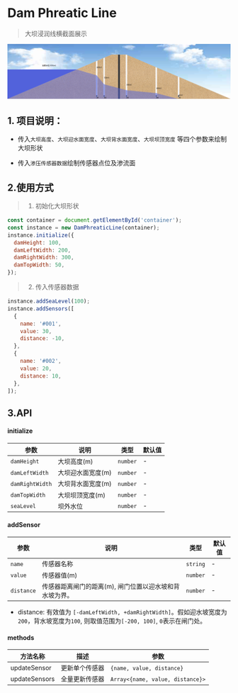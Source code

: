 #

# Dam Phreatic Line

> 大坝浸润线横截面展示

![效果图](https://github.com/fengtianxi001/Dam-Phreatic-Line/blob/master/screenshot.png)

## 1. 项目说明：

- 传入`大坝高度`、`大坝迎水面宽度`、`大坝背水面宽度`、`大坝坝顶宽度` 等四个参数来绘制大坝形状

- 传入`渗压传感器数据`绘制传感器点位及渗流面

## 2.使用方式

> 1. 初始化大坝形状

```javascript
const container = document.getElementById('container');
const instance = new DamPhreaticLine(container);
instance.initialize({
  damHeight: 100,
  damLeftWidth: 200,
  damRightWidth: 300,
  damTopWidth: 50,
});
```

> 2. 传入传感器数据

```javascript
instance.addSeaLevel(100);
instance.addSensors([
  {
    name: '#001',
    value: 30,
    distance: -10,
  },
  {
    name: '#002',
    value: 20,
    distance: 10,
  },
]);
```

## 3.API

#### initialize

| 参数            | 说明              | 类型     | 默认值 |
| --------------- | ----------------- | -------- | ------ |
| `damHeight`     | 大坝高度(m)       | `number` | -      |
| `damLeftWidth`  | 大坝迎水面宽度(m) | `number` | -      |
| `damRightWidth` | 大坝背水面宽度(m) | `number` | -      |
| `damTopWidth`   | 大坝坝顶宽度(m)   | `number` | -      |
| `seaLevel`      | 坝外水位          | `number` | -      |

#### addSensor

| 参数       | 说明                                                    | 类型     | 默认值 |
| ---------- | ------------------------------------------------------- | -------- | ------ |
| `name`     | 传感器名称                                              | `string` | -      |
| `value`    | 传感器值(m)                                             | `number` | -      |
| `distance` | 传感器距离闸门的距离(m), 闸门位置以迎水坡和背水坡为界。 | `number` | -      |

- distance: 有效值为 `[-damLeftWidth, +damRightWidth]`。假如迎水坡宽度为`200`，背水坡宽度为`100`, 则取值范围为`[-200, 100]`, `0`表示在闸门处。

#### methods

| 方法名称      | 描述           | 参数                             |
| ------------- | -------------- | -------------------------------- |
| updateSensor  | 更新单个传感器 | `{name, value, distance}`        |
| updateSensors | 全量更新传感器 | `Array<{name, value, distance}>` |
